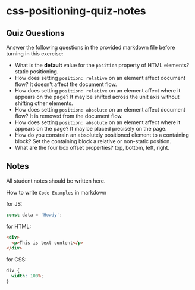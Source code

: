 # css-positioning-quiz-notes

## Quiz Questions

Answer the following questions in the provided markdown file before turning in this exercise:

- What is the **default** value for the `position` property of HTML elements?
  static positioning.
- How does setting `position: relative` on an element affect document flow?
  It doesn't affect the document flow.
- How does setting `position: relative` on an element affect where it appears on the page?
  It may be shifted across the unit axis without shifting other elements.
- How does setting `position: absolute` on an element affect document flow?
  It is removed from the document flow.
- How does setting `position: absolute` on an element affect where it appears on the page?
  It may be placed precisely on the page.
- How do you constrain an absolutely positioned element to a containing block?
  Set the containing block a relative or non-static position.
- What are the four box offset properties?
  top, bottom, left, right.

## Notes

All student notes should be written here.

How to write `Code Examples` in markdown

for JS:

```javascript
const data = 'Howdy';
```

for HTML:

```html
<div>
  <p>This is text content</p>
</div>
```

for CSS:

```css
div {
  width: 100%;
}
```
